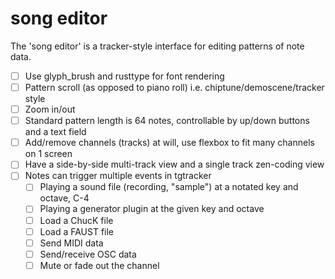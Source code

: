 # song editor

The 'song editor' is a tracker-style interface for editing patterns of note data.

- [ ] Use glyph_brush and rusttype for font rendering
- [ ] Pattern scroll (as opposed to piano roll) i.e. chiptune/demoscene/tracker style
- [ ] Zoom in/out
- [ ] Standard pattern length is 64 notes, controllable by up/down buttons and a text field
- [ ] Add/remove channels (tracks) at will, use flexbox to fit many channels on 1 screen
- [ ] Have a side-by-side multi-track view and a single track zen-coding view
- [ ] Notes can trigger multiple events in tgtracker
    - [ ] Playing a sound file (recording, "sample") at a notated key and octave, C-4
    - [ ] Playing a generator plugin at the given key and octave
    - [ ] Load a ChucK file
    - [ ] Load a FAUST file
    - [ ] Send MIDI data
    - [ ] Send/receive OSC data
    - [ ] Mute or fade out the channel
